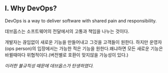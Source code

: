 ## I. Why DevOps?

DevOps is a way to deliver software with shared pain and responsibility.

데브옵스는 소프트웨어의 전달에서의 고통과 책임을 나누는 것이다.

개발자는 끊임없이 새로운 기능을 만들어내고 그것을 고객들이 원한다.
하지만 운영자 (ops person)의 입장에서는 가능한 적은 기능을 원한다.왜냐하면 모든 새로운 기능은 바뀔때마다 위협적이다.(버전별로 호환이 맞지않을 가능성이 있다.)


*이러한 불규칙성 때문에 데브옵스가 탄생하였다.*
